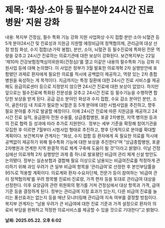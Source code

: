 # **제목: ‘화상·소아 등 필수분야 24시간 진료 병원’ 지원 강화**

  내용: 복지부 건정심, 필수 특화 기능 강화 지원 사업화상·수지 접합·분만·소아·뇌혈관 등 5개 분야24시간 및 진료성과 지원금 지원할 예정비급여 정책협의체, 관리급여 대상 선정 방침 화상, 수지 접합(손가락 봉합), 분만, 소아, 뇌혈관 등 필수진료에 특화된 전문 역량을 갖추고 24시간 진료하는 의료기관에 대한 보상이 강화된다.   보건복지부는 22일 ‘제10차 건강보험정책심의위원회(건정심)’를 열고 이같은 내용의 필수특화 기능 강화 지원사업 등에 대해 논의했다. 이 사업은 정부가 3월 발표한 의료개혁 2차 실행방안에 포함됐던 과제로 환자에게 필요한 의료를 적시에 공백없이 제공하고, 역량 있는 2차 종합병원을 육성하는 게 목적이다.   지금까지는 특정 질환에 대한 24시간 진료 서비스를 제공해도 응급의료센터 등으로 지정받지 않으면 24시간 진료에 대한 보상이 없었다.   하지만 앞으로는 필수진료에 특화된 전문성을 갖추고 24시간 진료 등 필수기능을 수행하면 합당한 보상을 받게 된다. 공급 감소 분야인 화상과 수지 접합, 수요 감소 분야인 분만, 소아, 골든타임 내 치료가 필요한 뇌혈관 등 5개 분야에 대한 시범사업을 추진하고, 향후 필요 분야를 추가로 발굴할 예정이다.   이에 24시간 진료에 따른 지원금을 제공하고 24시간 진료 실적, 응급환자 전원 수용률, 상급종합병원, 포괄 2차병원, 지역 병의원 등과의 진료 협력 등 성과에 따라 추가로 지원한다.    정부는 세부 기준을 확정해 참여기관을 모집한 후 이르면 7월부터 시범사업 형태로 추진하고, 향후 단계적으로 분야를 확대할 계획이다.   보건복지부 관계자는 “화상, 수지 접합 등 환자에게 꼭 필요한 의료를 적시에 공백없이 제공하기 위해 필수특화 기능에 대한 보상을 추진한다”며 “상급종합병원, 포괄 2차병원과 연계한 지역 완결적 의료 체계 구축에 도움이 될 것”이라고 밝혔다.   이날 건정심에선 의료개혁 2차 실행방안 과제 중 하나로 발표됐던 비급여 관리 체계 신설 방안도 논의됐다. 정부는 실손보험과 결합해 필요 이상으로 남용되는 비급여진료를 적정하게 관리하기 위해 과잉 우려가 큰 일부 비급여 항목을 ‘관리급여’로 선정한 후 본인부담률을 95%로 적용할 계획이다.   의료계와 환자·수요자단체, 전문가 등이 참여하는 ‘비급여 관리 정책협의체’를 꾸려 항목별 진료비·진료량, 가격 편차 등을 토대로 관리급여 대상을 선정한다. 이후 요양급여 관련 위원회의 평가를 거쳐 건정심에서 대상 항목과 가격, 급여기준 등을 결정하게 된다.   정부는 관리급여 지정 효과가 있는지, 다른 비급여 진료를 늘리는 풍선효과는 없는지 등을 매년 모니터링해 관리급여 지속 여부를 결정할 방침이다.   복지부 관계자는 “남용 우려가 큰 비급여에 대한 진료 기준과 가격 설정으로 환자의 의료비 부담을 완화하고 적정한 의료서비스를 제공할 수 있을 것으로 기대한다”고 밝혔다.

  **날짜: 2025.05.22. 오후 6:02**